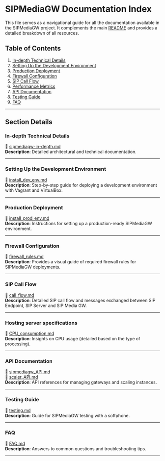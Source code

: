 # SIPMediaGW Documentation Index

This file serves as a navigational guide for all the documentation available in the SIPMediaGW project. It complements the main [README](https://github.com/Renater/SIPMediaGW/blob/main//README.md) and provides a detailed breakdown of all resources.

## Table of Contents

1. [In-depth Technical Details](#in-depth-technical-details)
2. [Setting Up the Development Environment](#setting-up-the-development-environment)
3. [Production Deployment](#production-deployment)
4. [Firewall Configuration](#firewall-configuration)
5. [SIP Call Flow](#sip-call-flow)
6. [Performance Metrics](#performance-metrics)
7. [API Documentation](#api-documentation)
8. [Testing Guide](#testing-guide)
10. [FAQ](#faq)

---

## Section Details

### In-depth Technical Details

📄 [sipmediagw-in-depth.md](https://github.com/Renater/SIPMediaGW/blob/main/docs/sipmediagw-in-depth.md)  
**Description**: Detailed architectural and technical documentation.

---

### Setting Up the Development Environment

📄 [install_dev_env.md](https://github.com/Renater/SIPMediaGW/blob/main/docs/install_dev_env.md)  
**Description**: Step-by-step guide for deploying a development environment with Vagrant and VirtualBox.

---

### Production Deployment

📄 [install_prod_env.md](https://github.com/Renater/SIPMediaGW/blob/main/docs/install_prod_env.md)  
**Description**: Instructions for setting up a production-ready SIPMediaGW environment.

---

### Firewall Configuration

📄 [firewall_rules.md](https://github.com/Renater/SIPMediaGW/blob/main/docs/firewall_rules.jpeg)  
**Description**: Provides a visual guide of required firewall rules for SIPMediaGW deployments.

---

### SIP Call Flow

📄 [call_flow.md](https://github.com/Renater/SIPMediaGW/blob/main/docs/call_flow.md)  
**Description**: Detailed SIP call flow and messages exchanged between SIP Endpoint, SIP Server and SIP Media GW.

---

### Hosting server specifications

📄 [CPU_consumption.md](https://github.com/Renater/SIPMediaGW/blob/main/docs/CPU_consumption.md)  
**Description**: Insights on CPU usage (detailed based on the type of processing).

---

### API Documentation

📄 [sipmediagw_API.md](https://github.com/Renater/SIPMediaGW/blob/main/docs/sipmediagw_API.md)  
📄 [scaler_API.md](https://github.com/Renater/SIPMediaGW/blob/main/docs/scaler_API.md)  
**Description**: API references for managing gateways and scaling instances.

---

### Testing Guide

📄 [testing.md](https://github.com/Renater/SIPMediaGW/blob/main/docs/testing.md)  
**Description**: Guide for SIPMediaGW testing with a softphone.

---

### FAQ

📄 [FAQ.md](https://github.com/Renater/SIPMediaGW/blob/main/docs/FAQ.md)  
**Description**: Answers to common questions and troubleshooting tips.

---
